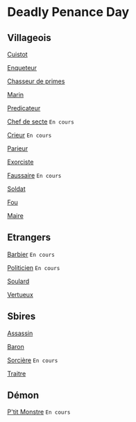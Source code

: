 # Deadly Penance Day

## Villageois

[Cuistot](https://brain-academy.github.io/wiki/blood-on-the-clocktower/cuistot)

[Enqueteur](https://brain-academy.github.io/wiki/blood-on-the-clocktower/enqueteur)

[Chasseur de primes](https://brain-academy.github.io/wiki/blood-on-the-clocktower/chasseurdeprimes)

[Marin](https://brain-academy.github.io/wiki/blood-on-the-clocktower/marin)

[Predicateur](https://brain-academy.github.io/wiki/blood-on-the-clocktower/predicateur)

[Chef de secte](https://brain-academy.github.io/wiki/blood-on-the-clocktower/chefdesecte) `En cours`

[Crieur](https://brain-academy.github.io/wiki/blood-on-the-clocktower/crieur) `En cours`

[Parieur](https://brain-academy.github.io/wiki/blood-on-the-clocktower/parieur)

[Exorciste](https://brain-academy.github.io/wiki/blood-on-the-clocktower/exorciste)

[Faussaire](https://brain-academy.github.io/wiki/blood-on-the-clocktower/faussaire) `En cours`

[Soldat](https://brain-academy.github.io/wiki/blood-on-the-clocktower/soldat)

[Fou](https://brain-academy.github.io/wiki/blood-on-the-clocktower/fou)

[Maire](https://brain-academy.github.io/wiki/blood-on-the-clocktower/maire)

## Etrangers

[Barbier](https://brain-academy.github.io/wiki/blood-on-the-clocktower/barbier) `En cours`

[Politicien](https://brain-academy.github.io/wiki/blood-on-the-clocktower/politicien) `En cours`

[Soulard](https://brain-academy.github.io/wiki/blood-on-the-clocktower/soulard)

[Vertueux](https://brain-academy.github.io/wiki/blood-on-the-clocktower/vertueux)

## Sbires

[Assassin](https://brain-academy.github.io/wiki/blood-on-the-clocktower/assassin)

[Baron](https://brain-academy.github.io/wiki/blood-on-the-clocktower/baron)

[Sorcière](https://brain-academy.github.io/wiki/blood-on-the-clocktower/sorciere) `En cours`

[Traitre](https://brain-academy.github.io/wiki/blood-on-the-clocktower/traitre) 

## Démon

[P'tit Monstre](https://brain-academy.github.io/wiki/blood-on-the-clocktower/ptitmonstre) `En cours`
